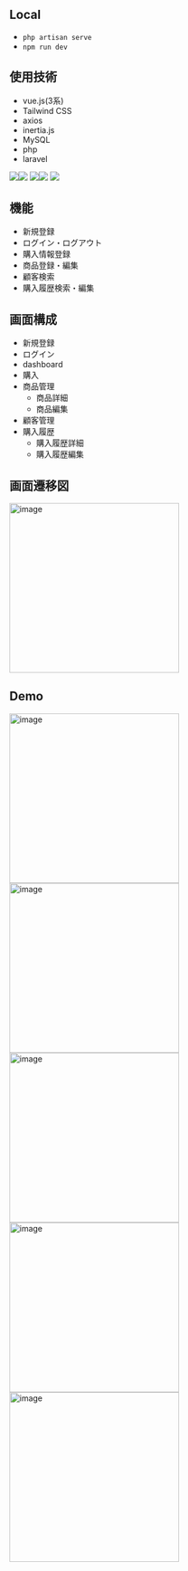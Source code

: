## Local
- ` php artisan serve `
- ` npm run dev `

## 使用技術

- vue.js(3系)
- Tailwind CSS
- axios
- inertia.js
- MySQL
- php
- laravel
  
<img src="https://img.shields.io/badge/vue.js-fffafa.svg?logo=vue.js&style=for-the-badge" /><img src="https://img.shields.io/badge/-TailwindCSS-fffafa.svg?logo=tailwindcss&style=for-the-badge" />
<img src="https://img.shields.io/badge/MySQL-fffafa.svg?logo=MySQL&style=for-the-badge" /><img src="https://img.shields.io/badge/php-fffafa.svg?logo=php&style=for-the-badge" />
<img src="https://img.shields.io/badge/laravel-fffafa.svg?logo=laravel&style=for-the-badge" />

## 機能
- 新規登録
- ログイン・ログアウト
- 購入情報登録
- 商品登録・編集
- 顧客検索
- 購入履歴検索・編集

## 画面構成
- 新規登録
- ログイン
- dashboard
- 購入
- 商品管理
  - 商品詳細
  - 商品編集
- 顧客管理
- 購入履歴
  - 購入履歴詳細
  - 購入履歴編集

## 画面遷移図

<img width="300" alt="image" src="https://github.com/user-attachments/assets/a041c39a-3f6d-4ceb-8f03-4bdbdc3a7338">


## Demo

<img width="300" alt="image" src="https://github.com/user-attachments/assets/7d3fae93-90f9-48a7-852d-9fb7ac1c9c4f">
<img width="300" alt="image" src="https://github.com/user-attachments/assets/6b0104af-a9ef-4fde-972d-d1f4cbc24b01">
<img width="300" alt="image" src="https://github.com/user-attachments/assets/72c9cfb4-f653-49ec-8002-e08b6bca6af4">
<img width="300" alt="image" src="https://github.com/user-attachments/assets/96f490b0-30c9-455e-b174-3c2afb6735fd">
<img width="300" alt="image" src="https://github.com/user-attachments/assets/cbdd0411-9bab-4c3f-85de-45d6cd6b6b8f">

